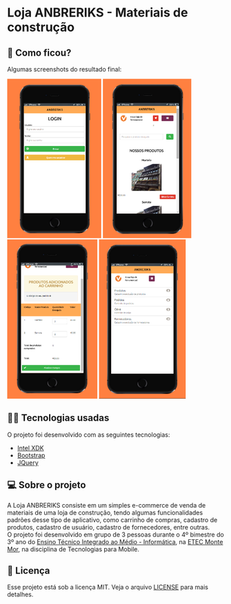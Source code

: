 # Loja ANBRERIKS - Materiais de construção

## :eyes: Como ficou?

Algumas screenshots do resultado final:

<img src="/projectImages/tela-login.png" width="auto" height="370px"></img>
<img src="/projectImages/tela-compras.png" width="auto" height="370px"></img>
<img src="/projectImages/tela-carrinho.png" width="auto" height="370px"></img>
<img src="/projectImages/tela-painel.png" width="auto" height="370px"></img>

## :man_technologist: Tecnologias usadas

O projeto foi desenvolvido com as seguintes tecnologias:
- [Intel XDK](https://software.intel.com/en-us/articles/intel-xdk)
- [Bootstrap](https://getbootstrap.com)
- [JQuery](https://jquery.com)

## :computer: Sobre o projeto

A Loja ANBRERIKS consiste em um simples e-commerce de venda de materiais de uma loja de construção, tendo algumas funcionalidades padrões desse tipo de aplicativo, como carrinho de compras, cadastro de produtos, cadastro de usuário, cadastro de fornecedores, entre outras. 
<br/>
O projeto foi desenvolvido em grupo de 3 pessoas durante o 4º bimestre do 3º ano do [Ensino Técnico Integrado ao Médio - Informática](http://www.etecmontemor.com.br//index.php/course/show/9), na [ETEC Monte Mor](http://www.etecmontemor.com.br), na disciplina de Tecnologias para Mobile.


## :memo: Licença

Esse projeto está sob a licença MIT. Veja o arquivo [LICENSE](LICENSE.md) para mais detalhes.
